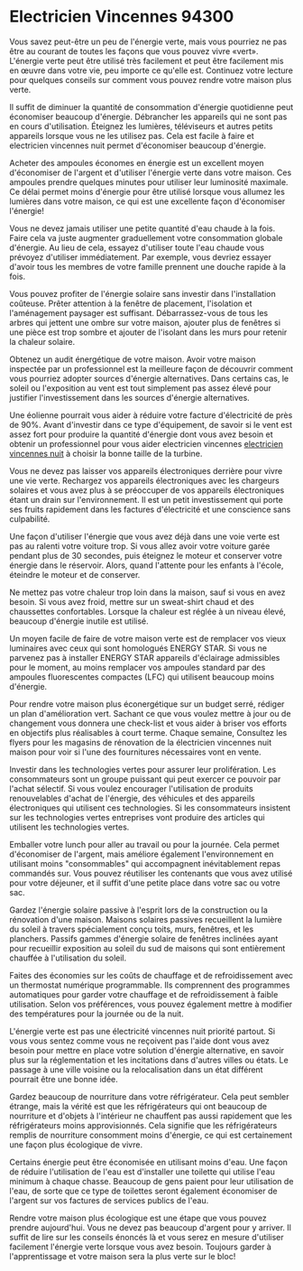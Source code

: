 # Electricien Vincennes 94300

Vous savez peut-être un peu de l'énergie verte, mais vous pourriez ne pas être au courant de toutes les façons que vous pouvez vivre «vert». L'énergie verte peut être utilisé très facilement et peut être facilement mis en œuvre dans votre vie, peu importe ce qu'elle est. Continuez votre lecture pour quelques conseils sur comment vous pouvez rendre votre maison plus verte.

Il suffit de diminuer la quantité de consommation d'énergie quotidienne peut économiser beaucoup d'énergie. Débrancher les appareils qui ne sont pas en cours d'utilisation. Éteignez les lumières, téléviseurs et autres petits appareils lorsque vous ne les utilisez pas. Cela est facile à faire et electricien vincennes nuit permet d'économiser beaucoup d'énergie.

Acheter des ampoules économes en énergie est un excellent moyen d'économiser de l'argent et d'utiliser l'énergie verte dans votre maison. Ces ampoules prendre quelques minutes pour utiliser leur luminosité maximale. Ce délai permet moins d'énergie pour être utilisé lorsque vous allumez les lumières dans votre maison, ce qui est une excellente façon d'économiser l'énergie!

Vous ne devez jamais utiliser une petite quantité d'eau chaude à la fois. Faire cela va juste augmenter graduellement votre consommation globale d'énergie. Au lieu de cela, essayez d'utiliser toute l'eau chaude vous prévoyez d'utiliser immédiatement. Par exemple, vous devriez essayer d'avoir tous les membres de votre famille prennent une douche rapide à la fois.

Vous pouvez profiter de l'énergie solaire sans investir dans l'installation coûteuse. Prêter attention à la fenêtre de placement, l'isolation et l'aménagement paysager est suffisant. Débarrassez-vous de tous les arbres qui jettent une ombre sur votre maison, ajouter plus de fenêtres si une pièce est trop sombre et ajouter de l'isolant dans les murs pour retenir la chaleur solaire.

Obtenez un audit énergétique de votre maison. Avoir votre maison inspectée par un professionnel est la meilleure façon de découvrir comment vous pourriez adopter sources d'énergie alternatives. Dans certains cas, le soleil ou l'exposition au vent est tout simplement pas assez élevé pour justifier l'investissement dans les sources d'énergie alternatives.

Une éolienne pourrait vous aider à réduire votre facture d'électricité de près de 90%. Avant d'investir dans ce type d'équipement, de savoir si le vent est assez fort pour produire la quantité d'énergie dont vous avez besoin et obtenir un professionnel pour vous aider electricien vincennes [electricien vincennes nuit](http://electricienvincennes-tel.fr) à choisir la bonne taille de la turbine.

Vous ne devez pas laisser vos appareils électroniques derrière pour vivre une vie verte. Rechargez vos appareils électroniques avec les chargeurs solaires et vous avez plus à se préoccuper de vos appareils électroniques étant un drain sur l'environnement. Il est un petit investissement qui porte ses fruits rapidement dans les factures d'électricité et une conscience sans culpabilité.

Une façon d'utiliser l'énergie que vous avez déjà dans une voie verte est pas au ralenti votre voiture trop. Si vous allez avoir votre voiture garée pendant plus de 30 secondes, puis éteignez le moteur et conserver votre énergie dans le réservoir. Alors, quand l'attente pour les enfants à l'école, éteindre le moteur et de conserver.

Ne mettez pas votre chaleur trop loin dans la maison, sauf si vous en avez besoin. Si vous avez froid, mettre sur un sweat-shirt chaud et des chaussettes confortables. Lorsque la chaleur est réglée à un niveau élevé, beaucoup d'énergie inutile est utilisé.

Un moyen facile de faire de votre maison verte est de remplacer vos vieux luminaires avec ceux qui sont homologués ENERGY STAR. Si vous ne parvenez pas à installer ENERGY STAR appareils d'éclairage admissibles pour le moment, au moins remplacer vos ampoules standard par des ampoules fluorescentes compactes (LFC) qui utilisent beaucoup moins d'énergie.

Pour rendre votre maison plus éconergétique sur un budget serré, rédiger un plan d'amélioration vert. Sachant ce que vous voulez mettre à jour ou de changement vous donnera une check-list et vous aider à briser vos efforts en objectifs plus réalisables à court terme. Chaque semaine, Consultez les flyers pour les magasins de rénovation de la électricien vincennes nuit maison pour voir si l'une des fournitures nécessaires vont en vente.

Investir dans les technologies vertes pour assurer leur prolifération. Les consommateurs sont un groupe puissant qui peut exercer ce pouvoir par l'achat sélectif. Si vous voulez encourager l'utilisation de produits renouvelables d'achat de l'énergie, des véhicules et des appareils électroniques qui utilisent ces technologies. Si les consommateurs insistent sur les technologies vertes entreprises vont produire des articles qui utilisent les technologies vertes.

Emballer votre lunch pour aller au travail ou pour la journée. Cela permet d'économiser de l'argent, mais améliore également l'environnement en utilisant moins "consommables" qui accompagnent inévitablement repas commandés sur. Vous pouvez réutiliser les contenants que vous avez utilisé pour votre déjeuner, et il suffit d'une petite place dans votre sac ou votre sac.

Gardez l'énergie solaire passive à l'esprit lors de la construction ou la rénovation d'une maison. Maisons solaires passives recueillent la lumière du soleil à travers spécialement conçu toits, murs, fenêtres, et les planchers. Passifs gammes d'énergie solaire de fenêtres inclinées ayant pour recueillir exposition au soleil du sud de maisons qui sont entièrement chauffée à l'utilisation du soleil.

Faites des économies sur les coûts de chauffage et de refroidissement avec un thermostat numérique programmable. Ils comprennent des programmes automatiques pour garder votre chauffage et de refroidissement à faible utilisation. Selon vos préférences, vous pouvez également mettre à modifier des températures pour la journée ou de la nuit.

L'énergie verte est pas une électricité vincennes nuit priorité partout. Si vous vous sentez comme vous ne reçoivent pas l'aide dont vous avez besoin pour mettre en place votre solution d'énergie alternative, en savoir plus sur la réglementation et les incitations dans d'autres villes ou états. Le passage à une ville voisine ou la relocalisation dans un état différent pourrait être une bonne idée.

Gardez beaucoup de nourriture dans votre réfrigérateur. Cela peut sembler étrange, mais la vérité est que les réfrigérateurs qui ont beaucoup de nourriture et d'objets à l'intérieur ne chauffent pas aussi rapidement que les réfrigérateurs moins approvisionnés. Cela signifie que les réfrigérateurs remplis de nourriture consomment moins d'énergie, ce qui est certainement une façon plus écologique de vivre.

Certains énergie peut être économisée en utilisant moins d'eau. Une façon de réduire l'utilisation de l'eau est d'installer une toilette qui utilise l'eau minimum à chaque chasse. Beaucoup de gens paient pour leur utilisation de l'eau, de sorte que ce type de toilettes seront également économiser de l'argent sur vos factures de services publics de l'eau.

Rendre votre maison plus écologique est une étape que vous pouvez prendre aujourd'hui. Vous ne devez pas beaucoup d'argent pour y arriver. Il suffit de lire sur les conseils énoncés là et vous serez en mesure d'utiliser facilement l'énergie verte lorsque vous avez besoin. Toujours garder à l'apprentissage et votre maison sera la plus verte sur le bloc!

